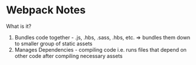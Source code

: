 # Webpack Notes

What is it?

1. Bundles code together - .js, .hbs, .sass, .hbs, etc. => bundles them down to smaller group of static assets
2. Manages Dependencies - compiling code i.e. runs files that depend on other code after compiling necessary assets
